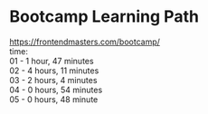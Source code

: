 # Bootcamp Learning Path
https://frontendmasters.com/bootcamp/<br>
time:<br>
01 - 1 hour, 47 minutes<br> 
02 - 4 hours, 11 minutes<br>
03 - 2 hours, 4 minutes<br>
04 - 0 hours, 54 minutes<br>
05 - 0 hours, 48 minute<br>